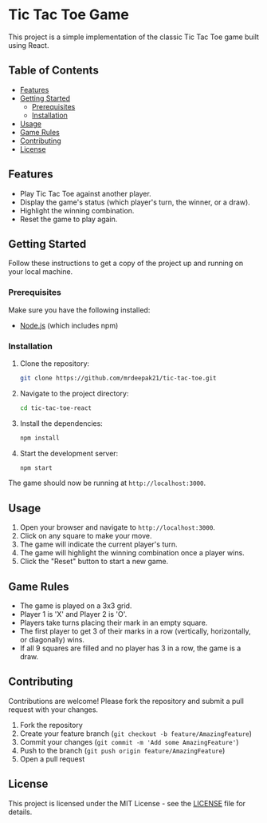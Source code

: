# Tic Tac Toe Game

This project is a simple implementation of the classic Tic Tac Toe game built using React.

## Table of Contents

- [Features](#features)
- [Getting Started](#getting-started)
  - [Prerequisites](#prerequisites)
  - [Installation](#installation)
- [Usage](#usage)
- [Game Rules](#game-rules)
- [Contributing](#contributing)
- [License](#license)

## Features

- Play Tic Tac Toe against another player.
- Display the game's status (which player's turn, the winner, or a draw).
- Highlight the winning combination.
- Reset the game to play again.

## Getting Started

Follow these instructions to get a copy of the project up and running on your local machine.

### Prerequisites

Make sure you have the following installed:

- [Node.js](https://nodejs.org/) (which includes npm)

### Installation

1. Clone the repository:
    ```sh
    git clone https://github.com/mrdeepak21/tic-tac-toe.git
    ```
2. Navigate to the project directory:
    ```sh
    cd tic-tac-toe-react
    ```
3. Install the dependencies:
    ```sh
    npm install
    ```
4. Start the development server:
    ```sh
    npm start
    ```

The game should now be running at `http://localhost:3000`.

## Usage

1. Open your browser and navigate to `http://localhost:3000`.
2. Click on any square to make your move.
3. The game will indicate the current player's turn.
4. The game will highlight the winning combination once a player wins.
5. Click the "Reset" button to start a new game.

## Game Rules

- The game is played on a 3x3 grid.
- Player 1 is 'X' and Player 2 is 'O'.
- Players take turns placing their mark in an empty square.
- The first player to get 3 of their marks in a row (vertically, horizontally, or diagonally) wins.
- If all 9 squares are filled and no player has 3 in a row, the game is a draw.

## Contributing

Contributions are welcome! Please fork the repository and submit a pull request with your changes.

1. Fork the repository
2. Create your feature branch (`git checkout -b feature/AmazingFeature`)
3. Commit your changes (`git commit -m 'Add some AmazingFeature'`)
4. Push to the branch (`git push origin feature/AmazingFeature`)
5. Open a pull request

## License

This project is licensed under the MIT License - see the [LICENSE](LICENSE) file for details.
